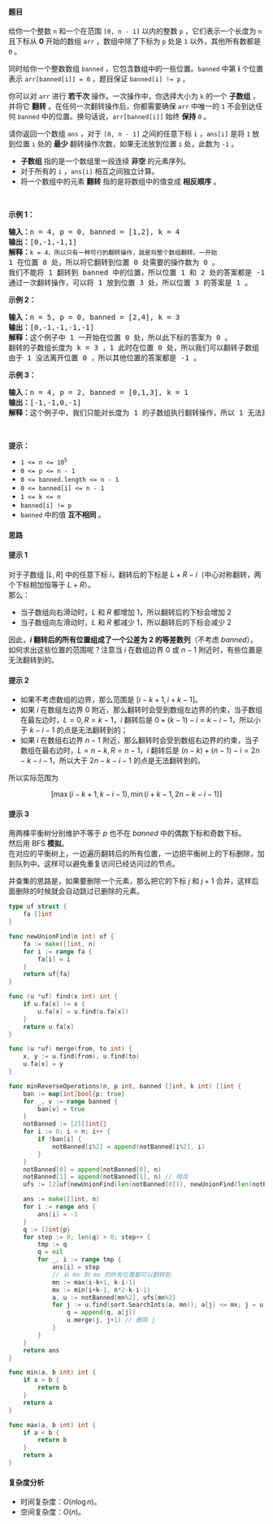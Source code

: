 #### 题目  

<p>给你一个整数 <code>n</code> 和一个在范围 <code>[0, n - 1]</code> 以内的整数 <code>p</code> ，它们表示一个长度为 <code>n</code> 且下标从 <strong>0</strong> 开始的数组 <code>arr</code> ，数组中除了下标为 <code>p</code> 处是 <code>1</code> 以外，其他所有数都是 <code>0</code> 。</p>

<p>同时给你一个整数数组 <code>banned</code> ，它包含数组中的一些位置。<code>banned</code> 中第 <strong>i</strong> 个位置表示 <code>arr[banned[i]] = 0</code> ，题目保证 <code>banned[i] != p</code> 。</p>

<p>你可以对 <code>arr</code> 进行 <strong>若干次</strong> 操作。一次操作中，你选择大小为 <code>k</code> 的一个 <strong>子数组</strong> ，并将它 <b>翻转</b> 。在任何一次翻转操作后，你都需要确保 <code>arr</code> 中唯一的 <code>1</code> 不会到达任何 <code>banned</code> 中的位置。换句话说，<code>arr[banned[i]]</code> 始终 <strong>保持</strong> <code>0</code> 。</p>

<p>请你返回一个数组 <code>ans</code> ，对于<em> </em><code>[0, n - 1]</code> 之间的任意下标 <code>i</code> ，<code>ans[i]</code> 是将 <code>1</code> 放到位置 <code>i</code> 处的 <strong>最少</strong> 翻转操作次数，如果无法放到位置 <code>i</code> 处，此数为 <code>-1</code> 。</p>

<ul>
	<li><strong>子数组</strong> 指的是一个数组里一段连续 <strong>非空</strong> 的元素序列。</li>
	<li>对于所有的 <code>i</code> ，<code>ans[i]</code> 相互之间独立计算。</li>
	<li>将一个数组中的元素 <strong>翻转</strong> 指的是将数组中的值变成 <strong>相反顺序</strong> 。</li>
</ul>

<p> </p>

<p><strong>示例 1：</strong></p>

<pre><b>输入：</b>n = 4, p = 0, banned = [1,2], k = 4
<b>输出：</b>[0,-1,-1,1]
<b>解释：</b><code>k = 4，所以只有一种可行的翻转操作，就是将整个数组翻转。一开始 </code>1<strong> </strong>在位置 0 处，所以将它翻转到位置 0 处需要的操作数为 0 。
我们不能将 1 翻转到 banned 中的位置，所以位置 1 和 2 处的答案都是 -1 。
通过一次翻转操作，可以将 1 放到位置 3 处，所以位置 3 的答案是 1 。
</pre>

<p><strong>示例 2：</strong></p>

<pre><b>输入：</b>n = 5, p = 0, banned = [2,4], k = 3
<b>输出：</b>[0,-1,-1,-1,-1]
<b>解释：</b>这个例子中 1 一开始在位置 0 处，所以此下标的答案为 0 。
翻转的子数组长度为 k = 3 ，1 此时在位置 0 处，所以我们可以翻转子数组 [0, 2]，但翻转后的下标 2 在 banned 中，所以不能执行此操作。
由于 1 没法离开位置 0 ，所以其他位置的答案都是 -1 。
</pre>

<p><strong>示例 3：</strong></p>

<pre><b>输入：</b>n = 4, p = 2, banned = [0,1,3], k = 1
<b>输出：</b>[-1,-1,0,-1]
<b>解释：</b>这个例子中，我们只能对长度为 1 的子数组执行翻转操作，所以 1 无法离开初始位置。
</pre>

<p> </p>

<p><strong>提示：</strong></p>

<ul>
	<li><code>1 &lt;= n &lt;= 10<sup>5</sup></code></li>
	<li><code>0 &lt;= p &lt;= n - 1</code></li>
	<li><code>0 &lt;= banned.length &lt;= n - 1</code></li>
	<li><code>0 &lt;= banned[i] &lt;= n - 1</code></li>
	<li><code>1 &lt;= k &lt;= n </code></li>
	<li><code>banned[i] != p</code></li>
	<li><code>banned</code> 中的值 <strong>互不相同</strong> 。</li>
</ul>
 
#### 思路  

#### 提示 1

对于子数组 $[L,R]$ 中的任意下标 $i$，翻转后的下标是 $L+R-i$（中心对称翻转，两个下标相加恒等于 $L+R$）。  
那么：
- 当子数组向右滑动时，$L$ 和 $R$ 都增加 $1$，所以翻转后的下标会增加 $2$
- 当子数组向左滑动时，$L$ 和 $R$ 都减少 $1$，所以翻转后的下标会减少 $2$

因此，**$i$ 翻转后的所有位置组成了一个公差为 $2$ 的等差数列**（不考虑 $\textit{banned}$）。  
如何求出这些位置的范围呢？注意当 $i$ 在数组边界 $0$ 或 $n-1$ 附近时，有些位置是无法翻转到的。

#### 提示 2

- 如果不考虑数组的边界，那么范围是 $[i-k+1, i+k-1]$。
- 如果 $i$ 在数组左边界 $0$ 附近，那么翻转时会受到数组左边界的约束，当子数组在最左边时，$L=0,R=k-1$，$i$ 翻转后是 $0+(k-1)-i=k-i-1$，所以小于 $k-i-1$ 的点是无法翻转到的；
- 如果 $i$ 在数组右边界 $n-1$ 附近，那么翻转时会受到数组右边界的约束，当子数组在最右边时，$L=n-k,R=n-1$，$i$ 翻转后是 $(n-k)+(n-1) - i=2n - k - i - 1$，所以大于 $2n - k - i - 1$ 的点是无法翻转到的。

所以实际范围为

$$
[\max(i-k+1,k-i-1), \min(i+k-1,2n - k - i - 1)]
$$

#### 提示 3

用两棵平衡树分别维护不等于 $p$ 也不在 $\textit{banned}$ 中的偶数下标和奇数下标。  
然后用 BFS **模拟**。  
在对应的平衡树上，一边遍历翻转后的所有位置，一边把平衡树上的下标删除，加到队列中。这样可以避免重复访问已经访问过的节点。

并查集的思路是，如果要删除一个元素，那么把它的下标 $j$ 和 $j+1$ 合并，这样后面删除的时候就会自动跳过已删除的元素。

```go 
type uf struct {
	fa []int
}

func newUnionFind(n int) uf {
	fa := make([]int, n)
	for i := range fa {
		fa[i] = i
	}
	return uf{fa}
}

func (u *uf) find(x int) int {
	if u.fa[x] != x {
		u.fa[x] = u.find(u.fa[x])
	}
	return u.fa[x]
}

func (u *uf) merge(from, to int) {
	x, y := u.find(from), u.find(to)
	u.fa[x] = y
}

func minReverseOperations(n, p int, banned []int, k int) []int {
	ban := map[int]bool{p: true}
	for _, v := range banned {
		ban[v] = true
	}
	notBanned := [2][]int{}
	for i := 0; i < n; i++ {
		if !ban[i] {
			notBanned[i%2] = append(notBanned[i%2], i)
		}
	}
	notBanned[0] = append(notBanned[0], n)
	notBanned[1] = append(notBanned[1], n) // 哨兵
	ufs := [2]uf{newUnionFind(len(notBanned[0])), newUnionFind(len(notBanned[1]))}

	ans := make([]int, n)
	for i := range ans {
		ans[i] = -1
	}
	q := []int{p}
	for step := 0; len(q) > 0; step++ {
		tmp := q
		q = nil
		for _, i := range tmp {
			ans[i] = step
			// 从 mn 到 mx 的所有位置都可以翻转到
			mn := max(i-k+1, k-i-1)
			mx := min(i+k-1, n*2-k-i-1)
			a, u := notBanned[mn%2], ufs[mn%2]
			for j := u.find(sort.SearchInts(a, mn)); a[j] <= mx; j = u.find(j + 1) {
				q = append(q, a[j])
				u.merge(j, j+1) // 删除 j
			}
		}
	}
	return ans
}

func min(a, b int) int {
	if a > b {
		return b
	}
	return a
}

func max(a, b int) int {
	if a < b {
		return b
	}
	return a
}
```

#### 复杂度分析  

- 时间复杂度：$O(n\log n)$。
- 空间复杂度：$O(n)$。